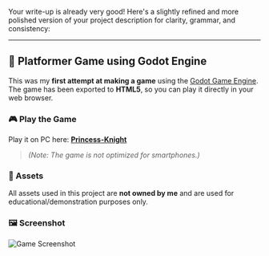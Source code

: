 Your write-up is already very good! Here's a slightly refined and more polished version of your project description for clarity, grammar, and consistency:

---

## 🏰 Platformer Game using Godot Engine

This was my **first attempt at making a game** using the [Godot Game Engine](https://godotengine.org/).
The game has been exported to **HTML5**, so you can play it directly in your web browser.

### 🎮 Play the Game

Play it on PC here: [**Princess-Knight**](https://petra-rall.github.io/Princess-Kinight/)

> *(Note: The game is not optimized for smartphones.)*

### 🎨 Assets

All assets used in this project are **not owned by me** and are used for educational/demonstration purposes only.

### 🖼️ Screenshot

![Game Screenshot](https://i.imgur.com/dSVsxZ1.png)

